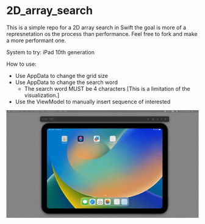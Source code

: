 # 2D_array_search

This is a simple repo for a 2D array search in Swift
the goal is more of a represnetation os the process than performance. 
Feel free to fork and make a more performant one. 


System to try:
iPad 10th generation


How to use:
- Use AppData to change the grid size
- Use AppData to change the search word
    - The search word MUST be 4 characters [This is a limitation of the visualization.]
- Use the ViewModel to manually insert sequence of interested






![Animated sequence of a search on a grid of 10 by 10. Each cell in the grid represents one letter at random. We are interested in finding a sequnce of 4 characters that represent the word RAFA](https://github.com/AmirJahan/2D_array_search/blob/main/2D_Array_Search.gif)


